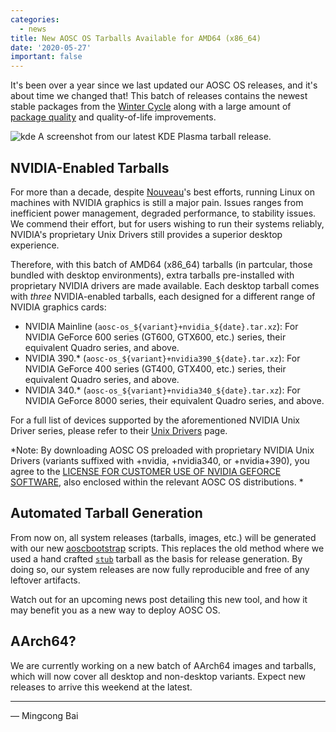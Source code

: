 ```yaml
---
categories:
  - news
title: New AOSC OS Tarballs Available for AMD64 (x86_64)
date: '2020-05-27'
important: false
---
```


It's been over a year since we last updated our AOSC OS releases, and it's about time we changed that! This batch of releases contains the newest stable packages from the [Winter Cycle](https://aosc.io/news/posts/2020-05-03-winter-cycle-complete/) along with a large amount of [package quality](https://packages.aosc.io/qa/) and quality-of-life improvements.

![kde](https://aosc.io/img/de-preview/kde/2.png)
A screenshot from our latest KDE Plasma tarball release.

NVIDIA-Enabled Tarballs
-----------------------

For more than a decade, despite [Nouveau](https://nouveau.freedesktop.org/wiki/)'s best efforts, running Linux on machines with NVIDIA graphics is still a major pain. Issues ranges from inefficient power management, degraded performance, to stability issues. We commend their effort, but for users wishing to run their systems reliably, NVIDIA's proprietary Unix Drivers still provides a superior desktop experience.

Therefore, with this batch of AMD64 (x86_64) tarballs (in partcular, those bundled with desktop environments), extra tarballs pre-installed with proprietary NVIDIA drivers are made available. Each desktop tarball comes with *three* NVIDIA-enabled tarballs, each designed for a different range of NVIDIA graphics cards:

- NVIDIA Mainline (`aosc-os_${variant}+nvidia_${date}.tar.xz`): For NVIDIA GeForce 600 series (GT600, GTX600, etc.) series, their equivalent Quadro series, and above.
- NVIDIA 390.* (`aosc-os_${variant}+nvidia390_${date}.tar.xz`): For NVIDIA GeForce 400 series (GT400, GTX400, etc.) series, their equivalent Quadro series, and above.
- NVIDIA 340.* (`aosc-os_${variant}+nvidia340_${date}.tar.xz`): For NVIDIA GeForce 8000 series, their equivalent Quadro series, and above.

For a full list of devices supported by the aforementioned NVIDIA Unix Driver series, please refer to their [Unix Drivers](https://www.nvidia.com/en-us/drivers/unix/) page.

*Note: By downloading AOSC OS preloaded with proprietary NVIDIA Unix Drivers (variants suffixed with +nvidia, +nvidia340, or +nvidia+390), you agree to the [LICENSE FOR CUSTOMER USE OF NVIDIA GEFORCE SOFTWARE](https://www.nvidia.com/en-us/drivers/geforce-license/), also enclosed within the relevant AOSC OS distributions. *

Automated Tarball Generation
----------------------------

From now on, all system releases (tarballs, images, etc.) will be generated with our new [aoscbootstrap](https://github.com/AOSC-Dev/aoscbootstrap/) scripts. This replaces the old method where we used a hand crafted [`stub`](https://releases.aosc.io/os-amd64/stub/) tarball as the basis for release generation. By doing so, our system releases are now fully reproducible and free of any leftover artifacts.

Watch out for an upcoming news post detailing this new tool, and how it may benefit you as a new way to deploy AOSC OS.

AArch64?
--------

We are currently working on a new batch of AArch64 images and tarballs, which will now cover all desktop and non-desktop variants. Expect new releases to arrive this weekend at the latest.

---

— Mingcong Bai
